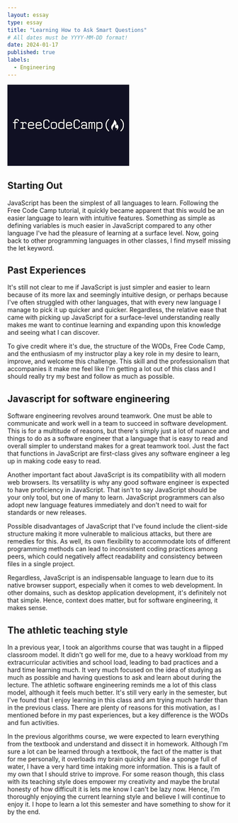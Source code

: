 ```yaml
---
layout: essay
type: essay
title: "Learning How to Ask Smart Questions"
# All dates must be YYYY-MM-DD format!
date: 2024-01-17
published: true
labels:
  - Engineering
---
```

<img class="img-fluid" src="../img/freeCodeCamp.png">

## Starting Out
JavaScript has been the simplest of all languages to learn. Following the Free Code Camp tutorial, it quickly became apparent that this would be an easier language to learn with intuitive features. Something as simple as defining variables is much easier in JavaScript compared to any other language I've had the pleasure of learning at a surface level. Now, going back to other programming languages in other classes, I find myself missing the let keyword.

## Past Experiences

It's still not clear to me if JavaScript is just simpler and easier to learn because of its more lax and seemingly intuitive design, or perhaps because I've often struggled with other languages, that with every new language I manage to pick it up quicker and quicker. Regardless, the relative ease that came with picking up JavaScript for a surface-level understanding really makes me want to continue learning and expanding upon this knowledge and seeing what I can discover.

To give credit where it's due, the structure of the WODs, Free Code Camp, and the enthusiasm of my instructor play a key role in my desire to learn, improve, and welcome this challenge. This skill and the professionalism that accompanies it make me feel like I'm getting a lot out of this class and I should really try my best and follow as much as possible.

## Javascript for software engineering

Software engineering revolves around teamwork. One must be able to communicate and work well in a team to succeed in software development. This is for a multitude of reasons, but there's simply just a lot of nuance and things to do as a software engineer that a language that is easy to read and overall simpler to understand makes for a great teamwork tool. Just the fact that functions in JavaScript are first-class gives any software engineer a leg up in making code easy to read.

Another important fact about JavaScript is its compatibility with all modern web browsers. Its versatility is why any good software engineer is expected to have proficiency in JavaScript. That isn't to say JavaScript should be your only tool, but one of many to learn. JavaScript programmers can also adopt new language features immediately and don't need to wait for standards or new releases.

Possible disadvantages of JavaScript that I've found include the client-side structure making it more vulnerable to malicious attacks, but there are remedies for this. As well, its own flexibility to accommodate lots of different programming methods can lead to inconsistent coding practices among peers, which could negatively affect readability and consistency between files in a single project.

Regardless, JavaScript is an indispensable language to learn due to its native browser support, especially when it comes to web development. In other domains, such as desktop application development, it's definitely not that simple. Hence, context does matter, but for software engineering, it makes sense.

## The athletic teaching style

In a previous year, I took an algorithms course that was taught in a flipped classroom model. It didn't go well for me, due to a heavy workload from my extracurricular activities and school load, leading to bad practices and a hard time learning much. It very much focused on the idea of studying as much as possible and having questions to ask and learn about during the lecture. The athletic software engineering reminds me a lot of this class model, although it feels much better. It's still very early in the semester, but I've found that I enjoy learning in this class and am trying much harder than in the previous class. There are plenty of reasons for this motivation, as I mentioned before in my past experiences, but a key difference is the WODs and fun activities.

In the previous algorithms course, we were expected to learn everything from the textbook and understand and dissect it in homework. Although I'm sure a lot can be learned through a textbook, the fact of the matter is that for me personally, it overloads my brain quickly and like a sponge full of water, I have a very hard time intaking more information. This is a fault of my own that I should strive to improve. For some reason though, this class with its teaching style does empower my creativity and maybe the brutal honesty of how difficult it is lets me know I can't be lazy now. Hence, I'm thoroughly enjoying the current learning style and believe I will continue to enjoy it. I hope to learn a lot this semester and have something to show for it by the end.

